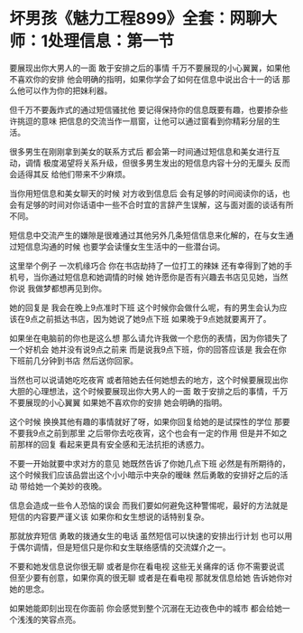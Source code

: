 # 坏男孩《魅力工程899》全套：网聊大师：1处理信息：第一节

要展现出你大男人的一面 敢于安排之后的事情 千万不要展现的小心翼翼，如果他不喜欢你的安排 他会明确的指明，如果你学会了如何在信息中说出合十一的话 那么他可以作为你的把妹利器。

但千万不要轰炸式的通过短信骚扰他 要记得保持你的信息既要有趣，也要掺杂些许挑逗的意味 把信息的交流当作一扇窗，让他可以通过窗看到你精彩分层的生活。

很多男生在刚刚拿到美女的联系方式后 都会第一时间通过短信息和美女进行互动，调情 极度渴望将关系升级，但很多男生发出的短信息内容十分的无厘头 反而会适得其反 给他们带来不少麻烦。

当你用短信息和美女聊天的时候 对方收到信息后 会有足够的时间阅读你的话，也会有足够的时间对你话语中一些不合时宜的言辞产生误解，这与面对面的谈话有所不同。

短信息中交流产生的嫌隙是很难通过其他另外几条短信信息来化解的，在与女生通过短信息沟通的时候 也要学会读懂女生生活中的一些潜台词。

这里举个例子 一次机缘巧合 你在书店劫持了一位打工的辣妹 还有幸得到了她的手机号，当你通过短信息和她调情的时候 她许愿你是否有兴趣去书店见见她，当然你说 我做梦都想再见到你。

她的回复是 我会在晚上9点准时下班 这个时候你会做什么呢，有的男生会认为应该在9点之前抵达书店，因为她说了她9点下班 如果晚于9点她就要离开了。

如果坐在电脑前的你也是这么想 那么请允许我做一个悲伤的表情，因为你错失了一个好机会 她并没有说9点之前来 而是说我9点下班，你的回答应该是 我会在你下班前几分钟到书店 然后送你回家。

当然也可以说请她吃吃夜宵 或者陪她去任何她想去的地方，这个时候要展现出你大胆的心理想法，这个时候要展现出你大男人的一面 敢于安排之后的事情，千万不要展现的小心翼翼 如果她不喜欢你的安排 她会明确的指明。

这个时候 换换其他有趣的事情就好了呀，如果你回复给她的是试探性的学位 那要不要我9点之前到那里 之后带你去吃夜宵，这个也会有一定的作用 但是并不如之前那样的回复 看起来更具有安全感和无法抗拒的诱惑力。

不要一开始就要中求对方的意见 她既然告诉了你她几点下班 必然是有所期待的，这个时候我们应该品尝出这个小小暗示中夹杂的暧昧 然后勇敢的安排好之后的活动 带给她一个美妙的夜晚。

信息会造成一些令人恐恼的误会 而我们要如何避免这种警惕呢，最好的方法就是 短信的内容要严谨义该 如果你和女生想说的话特别复杂。

那就放弃短信 勇敢的拨通女生的电话 虽然短信可以快速的安排出行计划 也可以用于偶尔调情，但是短信只是你和女生联络感情的交流媒介之一。

不要和她发信息说你很无聊 或者是你在看电视 这些无关痛痒的话 你不需要说谎 但至少要有创意，如果你真的很无聊 或者是在看电视 那就发信息给她 告诉她你对她的思念。

如果她能即刻出现在你面前 你会感觉到整个沉溺在无边夜色中的城市 都会给她一个浅浅的笑容点亮。